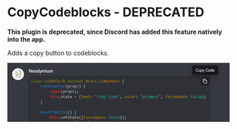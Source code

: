 # CopyCodeblocks - DEPRECATED

**This plugin is deprecated, since Discord has added this feature natively into the app.**

Adds a copy button to codeblocks.

![preview](https://raw.githubusercontent.com/Neodymium7/BetterDiscordStuff/main/CopyCodeblocks%20-%20DEPRECATED/assets/preview.png)
